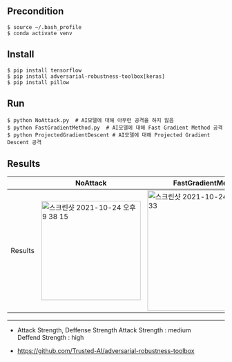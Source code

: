 ## Precondition
```
$ source ~/.bash_profile
$ conda activate venv
```

## Install
```
$ pip install tensorflow
$ pip install adversarial-robustness-toolbox[keras]
$ pip install pillow
```

## Run
```
$ python NoAttack.py  # AI모델에 대해 아무런 공격을 하지 않음
$ python FastGradientMethod.py  # AI모델에 대해 Fast Gradient Method 공격
$ python ProjectedGradientDescent # AI모델에 대해 Projected Gradient Descent 공격
```

## Results
| | NoAttack | FastGradientMethod | ProjectedGradientDescent |
|--------|--------|--------|--------|
| Results | <img width="230" alt="스크린샷 2021-10-24 오후 9 38 15" src="https://user-images.githubusercontent.com/48276633/138594545-688b09a0-0d96-4186-9fbd-6fa86f3a960c.png"> | <img width="280" alt="스크린샷 2021-10-24 오후 9 38 33" src="https://user-images.githubusercontent.com/48276633/138594578-98d0d09b-3334-4a60-b820-16a4f8f9cef2.png"> |<img width="280" alt="스크린샷 2021-10-24 오후 9 38 55" src="https://user-images.githubusercontent.com/48276633/138594587-78c02368-c4e3-4e7f-a5de-9849b181c150.png">


<hr>

* Attack Strength, Deffense Strength
Attack Strength : medium <br>
Deffend Strength : high <br>

* https://github.com/Trusted-AI/adversarial-robustness-toolbox

